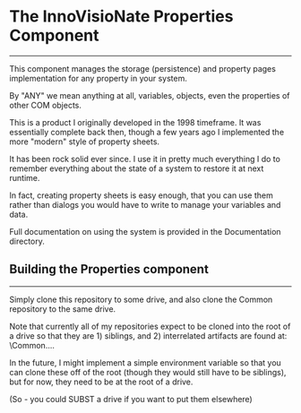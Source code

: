 
# The InnoVisioNate Properties Component
----
This component manages the storage (persistence) and property pages implementation for any property in your system.

By "ANY" we mean anything at all, variables, objects, even the properties of other COM objects.

This is a product I originally developed in the 1998 timeframe. It was essentially complete back then, though a few years ago I implemented the more "modern" style of property sheets.

It has been rock solid ever since. I use it in pretty much everything I do to remember everything about the state of a system to restore it at next runtime.

In fact, creating property sheets is easy enough, that you can use them rather than dialogs you would have to write to manage your variables and data.

Full documentation on using the system is provided in the Documentation directory.

## Building the Properties component

----

Simply clone this repository to some drive, and also clone the Common repository to the same drive.

Note that currently all of my repositories expect to be cloned into the root of a drive so that they are 1) siblings, and 2) interrelated artifacts are found at: \Common....

In the future, I might implement a simple environment variable so that you can clone these off of the root (though they would still have to be siblings), but for now, they need to be at the root of a drive.

(So - you could SUBST a drive if you want to put them elsewhere)


